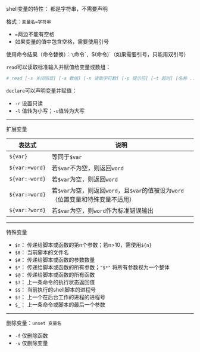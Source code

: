 shell变量的特性： 都是字符串，不需要声明

格式：`变量名=字符串`

- `=`两边不能有空格
- 如果变量的值中包含空格，需要使用引号

使用命令结果（命令替换）：`\`命令\``, `$(命令)`（如果需要引号，只能用双引号）

`read`可以读取标准输入并赋值给变量或数组：

``` Bash
# read [-s 关闭回显] [-a 数组] [-n 读取字符数] [-p 提示符] [-t 超时] [名称 ...]
```

`declare`可以声明变量并赋值：

- `-r` 设置只读
- `-l` 值转为小写；`-u`值转为大写

---

扩展变量

|表达式|说明|
|---|---|
|`${var}`|等同于`$var`|
|`${var:+word}`|若`$var`不为空，则返回`word`|
|`${var:-word}`|若`$var`为空，则返回`word`|
|`${var:=word}`|若`$var`为空，则返回`word`，且`$var`的值被设为`word`（位置变量和特殊变量不适用）|
|`${var:?word}`|若`$var`为空，则`word`作为标准错误输出|

---

特殊变量

- `$n`： 传递给脚本或函数的第n个参数；若n>10，需使用`${n}`
- `$0`： 当前脚本的文件名
- `$#`： 传递给脚本或函数的参数数量
- `$*`： 传递给脚本或函数的所有参数；`"$*"` 将所有参数视为一个整体
- `$@`： 传递给脚本或函数的所有函数
- `$?`： 上一条命令的执行状态返回值
- `$$`： 当前执行的shell脚本的进程号
- `$!`： 上一个在后台工作的进程的进程号
- `$_`： 上一条命令或脚本的最后一个参数

---

删除变量：`unset 变量名`

- `-f` 仅删除函数
- `-v` 仅删除变量

